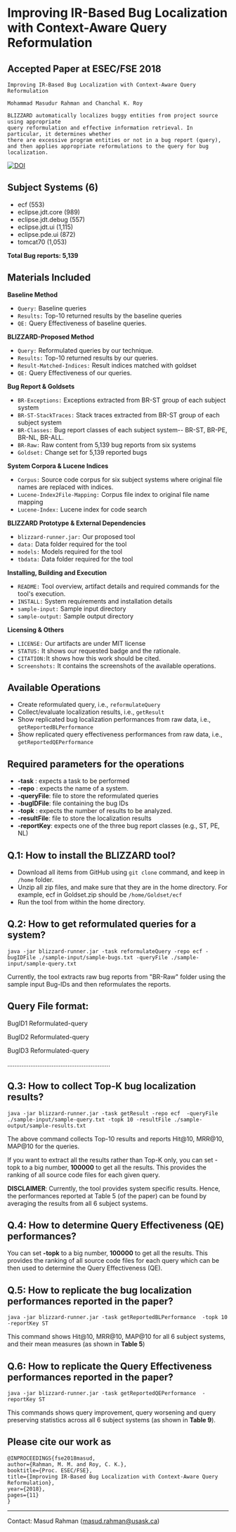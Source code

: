 
Improving IR-Based Bug Localization with Context-Aware Query Reformulation
=========================================================================================

Accepted Paper at ESEC/FSE 2018
---------------------------------------
```
Improving IR-Based Bug Localization with Context-Aware Query Reformulation

Mohammad Masudur Rahman and Chanchal K. Roy
```

```
BLIZZARD automatically localizes buggy entities from project source using appropriate 
query reformulation and effective information retrieval. In particular, it determines whether 
there are excessive program entities or not in a bug report (query), 
and then applies appropriate reformulations to the query for bug localization.
```

[![DOI](https://zenodo.org/badge/138428994.svg)](https://zenodo.org/badge/latestdoi/138428994)

Subject Systems (6)
--------------------
 * ecf (553)
 * eclipse.jdt.core (989)
 * eclipse.jdt.debug (557)
 * eclipse.jdt.ui (1,115)
 * eclipse.pde.ui (872)
 * tomcat70 (1,053)

**Total Bug reports: 5,139**


Materials Included
----------------------
**Baseline Method**   
- ```Query:``` Baseline queries
- ```Results:``` Top-10 returned results by the baseline queries
- ```QE:``` Query Effectiveness of baseline queries.

**BLIZZARD-Proposed Method**
- ```Query:``` Reformulated queries by our technique.
- ```Results:``` Top-10 returned results by our queries.
- ```Result-Matched-Indices:``` Result indices matched with goldset
- ```QE:``` Query Effectiveness of our queries.

**Bug Report & Goldsets**
- ```BR-Exceptions:``` Exceptions extracted from BR-ST group of each subject system
- ```BR-ST-StackTraces:``` Stack traces extracted from BR-ST group of each subject system
- ```BR-Classes:``` Bug report classes of each subject system-- BR-ST, BR-PE, BR-NL, BR-ALL.
- ```BR-Raw:``` Raw content from 5,139 bug reports from six systems
- ```Goldset:``` Change set for 5,139 reported bugs

**System Corpora & Lucene Indices**
- ```Corpus:``` Source code corpus for six subject systems where original file names are replaced with indices.
- ```Lucene-Index2File-Mapping:``` Corpus file index to original file name mapping
- ```Lucene-Index:``` Lucene index for code search

**BLIZZARD Prototype & External Dependencies**
- ```blizzard-runner.jar:``` Our proposed tool
- ```data:``` Data folder required for the tool
- ```models:``` Models required for the tool
- ```tbdata:``` Data folder required for the tool

**Installing, Building and Execution**
- ```README:``` Tool overview, artifact details and required commands for the tool's execution.
- ```INSTALL:``` System requirements and installation details
- ```sample-input:``` Sample input directory
- ```sample-output:``` Sample output directory

**Licensing & Others**
- ```LICENSE:``` Our artifacts are under MIT license
- ```STATUS:```  It shows our requested badge and the rationale.
- ```CITATION:```It shows how this work should be cited.
- ```Screenshots:``` It contains the screenshots of the available operations. 


Available Operations
-----------------------
- Create reformulated query, i.e., ```reformulateQuery```
- Collect/evaluate localization results, i.e., ```getResult```
- Show replicated bug localization performances from raw data, i.e., ```getReportedBLPerformance```
- Show replicated query effectiveness performances from raw data, i.e., ```getReportedQEPerformance```


Required parameters for the operations
------------------------------------------
- **-task** : expects a task to be performed
- **-repo** : expects the name of a system.
- **-queryFile**: file to store the reformulated queries  
- **-bugIDFile**: file containing the bug IDs
- **-topk** : expects the number of results to be analyzed.
- **-resultFile**: file to store the localization results
- **-reportKey**: expects one of the three bug report classes (e.g., ST, PE, NL)


Q.1: How to install the BLIZZARD tool?
----------------------------------------------------
- Download all items from GitHub using ```git clone``` command, and keep in ```/home``` folder.
- Unzip all zip files, and make sure that they are in the home directory. For example, ecf in Goldset.zip should be ```/home/Goldset/ecf```
- Run the tool from within the home directory.


Q.2: How to get reformulated queries for a system?
----------------------------------------------------

```
java -jar blizzard-runner.jar -task reformulateQuery -repo ecf -bugIDFile ./sample-input/sample-bugs.txt -queryFile ./sample-input/sample-query.txt
```
Currently, the tool extracts raw bug reports from "BR-Raw" folder using the sample input Bug-IDs and then reformulates the reports.

Query File format:
--------------------------
BugID1	Reformulated-query

BugID2	Reformulated-query

BugID3	Reformulated-query

..........................................................


Q.3: How to collect Top-K bug localization results?
------------------------------------------------------------

```
java -jar blizzard-runner.jar -task getResult -repo ecf  -queryFile ./sample-input/sample-query.txt -topk 10 -resultFile ./sample-output/sample-results.txt
```

The above command collects Top-10 results and reports Hit@10, MRR@10, MAP@10  for the queries.

If you want to extract all the results rather than Top-K only, you can set -topk to a big number, **100000** to get all the results. 
This provides the ranking of all source code files for each given query. 

**DISCLAIMER**: Currently, the tool provides system specific results. 
Hence, the performances reported at Table 5 (of the paper) can be found by averaging the results from all 6 subject systems.


Q.4: How to determine Query Effectiveness (QE) performances?
---------------------------------------------------------------

You can set **-topk** to a big number, **100000** to get all the results. This provides the ranking of all source code files for each query
which can be then used to determine the Query Effectiveness (QE).


Q.5: How to replicate the bug localization performances reported in the paper?
---------------------------------------------------------------------------------

```
java -jar blizzard-runner.jar -task getReportedBLPerformance  -topk 10 -reportKey ST
```

This command shows Hit@10, MRR@10, MAP@10 for all 6 subject systems, and their mean measures (as shown in **Table 5**)


Q.6: How to replicate the Query Effectiveness performances reported in the paper?
---------------------------------------------------------------------------------------

```
java -jar blizzard-runner.jar -task getReportedQEPerformance  -reportKey ST
```

This commands shows query improvement, query worsening and query preserving statistics across all 6 subject systems (as shown in **Table 9**).


Please cite our work as
------------------------------------------
```
@INPROCEEDINGS{fse2018masud, 
author={Rahman, M. M. and Roy, C. K.}, 
booktitle={Proc. ESEC/FSE}, 
title={Improving IR-Based Bug Localization with Context-Aware Query Reformulation}, 
year={2018}, 
pages={11} 
}
```


------------------------------
Contact: Masud Rahman (masud.rahman@usask.ca)


























